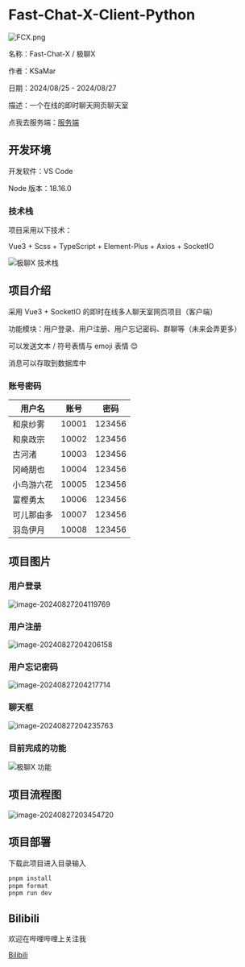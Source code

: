 # Fast-Chat-X-Client-Python

![FCX.png](images/FCX.png)

名称：Fast-Chat-X / 极聊X

作者：KSaMar

日期：2024/08/25 - 2024/08/27

描述：一个在线的即时聊天网页聊天室

点我去服务端：[服务端](https://github.com/baobaoJK/Fast-Chat-X-Server-Python)



## 开发环境

开发软件：VS Code

Node 版本：18.16.0

### 技术栈

项目采用以下技术：

Vue3 + Scss + TypeScript + Element-Plus + Axios + SocketIO

![极聊X 技术栈](images/%E6%9E%81%E8%81%8AX%20%E6%8A%80%E6%9C%AF%E6%A0%88.png)

## 项目介绍

采用 Vue3 + SocketIO 的即时在线多人聊天室网页项目（客户端）

功能模块：用户登录、用户注册、用户忘记密码、群聊等（未来会弄更多）

可以发送文本 / 符号表情与 emoji 表情 😊

消息可以存取到数据库中



### 账号密码

| 用户名     | 账号  | 密码   |
| ---------- | ----- | ------ |
| 和泉纱雾   | 10001 | 123456 |
| 和泉政宗   | 10002 | 123456 |
| 古河渚     | 10003 | 123456 |
| 冈崎朋也   | 10004 | 123456 |
| 小鸟游六花 | 10005 | 123456 |
| 富樫勇太   | 10006 | 123456 |
| 可儿那由多 | 10007 | 123456 |
| 羽岛伊月   | 10008 | 123456 |



## 项目图片

### 用户登录

![image-20240827204119769](images/image-20240827204119769.png)

### 用户注册

![image-20240827204206158](images/image-20240827204206158.png)

### 用户忘记密码

![image-20240827204217714](images/image-20240827204217714.png)

### 聊天框

![image-20240827204235763](images/image-20240827204235763.png)

### 目前完成的功能

![极聊X 功能](images/%E6%9E%81%E8%81%8AX%20%E5%8A%9F%E8%83%BD-17247622202452.png)

## 项目流程图

![image-20240827203454720](images/image-20240827203454720.png)

## 项目部署

下载此项目进入目录输入

```bash
pnpm install
pnpm format
pnpm run dev
```



## Bilibili

欢迎在哔哩哔哩上关注我

[Bilibili](https://space.bilibili.com/51110915)

